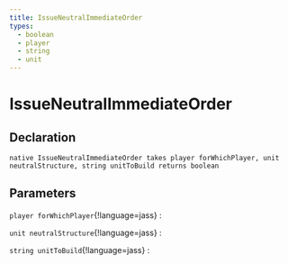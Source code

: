 ```yaml
---
title: IssueNeutralImmediateOrder
types:
  - boolean
  - player
  - string
  - unit
---
```


# IssueNeutralImmediateOrder

## Declaration

```jass
native IssueNeutralImmediateOrder takes player forWhichPlayer, unit neutralStructure, string unitToBuild returns boolean
```

## Parameters
`player forWhichPlayer`{!language=jass}
: 

`unit neutralStructure`{!language=jass}
: 

`string unitToBuild`{!language=jass}
: 
